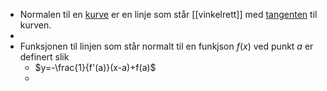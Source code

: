 - Normalen til en [kurve]([[Kurve]]) er en linje som står [[vinkelrett]] med [tangenten]([[tangent]]) til kurven.
-
- Funksjonen til linjen som står normalt til en funkjson $f(x)$ ved punkt $a$ er definert slik
	- $y=-\frac{1}{f'(a)}(x-a)+f(a)$
	-